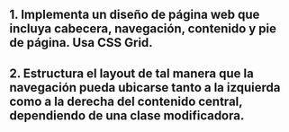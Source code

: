 ## 1. Implementa un diseño de página web que incluya cabecera, navegación, contenido y pie de página. Usa CSS Grid.

## 2. Estructura el layout de tal manera que la navegación pueda ubicarse tanto a la izquierda como a la derecha del contenido central, dependiendo de una clase modificadora.